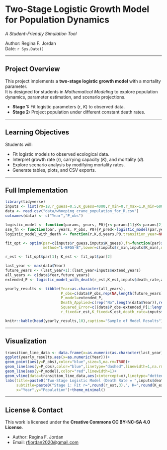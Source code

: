 # Two-Stage Logistic Growth Model for Population Dynamics
*A Student-Friendly Simulation Tool*

Author: Regina F. Jordan  
Date: `r Sys.Date()`

---

## Project Overview
This project implements a **two-stage logistic growth model** with a mortality parameter.  
It is designed for students in *Mathematical Modeling* to explore population dynamics, parameter estimation, and scenario projections.  

- **Stage 1:** Fit logistic parameters (*r*, *K*) to observed data.  
- **Stage 2:** Project population under different constant death rates.  

---

## Learning Objectives
Students will:
- Fit logistic models to observed ecological data.  
- Interpret growth rate (*r*), carrying capacity (*K*), and mortality (*d*).  
- Explore scenario analysis by modifying mortality rates.  
- Generate tables, plots, and CSV exports.  

---

## Full Implementation

```r
library(tidyverse)
inputs <- list(P0=18,r_guess=0.5,K_guess=4000,r_min=0,r_max=1,K_min=600,K_max=5000,extend_years=25,death_rate=0)
data <- read.csv("data/whooping_crane_population_for_R.csv")
colnames(data) <- c("Year","P_obs")

logistic_model <- function(params, years, P0){r<-params[1];K<-params[2];P<-numeric(length(years));P[1]<-P0;for(i in 2:length(years)){P[i]<-P[i-1]+r*P[i-1]*(1-P[i-1]/K)};P}
sse_fn <- function(par, years, P_obs, P0){P_pred<-logistic_model(par,years,P0);sum((P_obs-P_pred)^2,na.rm=TRUE)}
logistic_model_with_death <- function(r,K,d,years,P0,transition_year=NULL){P<-numeric(length(years));P[1]<-P0;for(i in 2:length(years)){if(!is.null(transition_year)&&years[i]<=transition_year){P[i]<-P[i-1]+r*P[i-1]*(1-P[i-1]/K)}else{P[i]<-P[i-1]+r*P[i-1]*(1-P[i-1]/K)-d};P[i]<-max(P[i],0)};P}

fit_opt <- optim(par=c(inputs$r_guess,inputs$K_guess),fn=function(par)sse_fn(par,data$Year,data$P_obs,inputs$P0),
                 method="L-BFGS-B",lower=c(inputs$r_min,inputs$K_min),upper=c(inputs$r_max,inputs$K_max),control=list(maxit=2000))

r_est <- fit_opt$par[1]; K_est <- fit_opt$par[2]

last_year <- max(data$Year)
future_years <- (last_year+1):(last_year+inputs$extend_years)
all_years <- c(data$Year,future_years)
extended_P <- logistic_model_with_death(r_est,K_est,inputs$death_rate,all_years,inputs$P0,last_year)

yearly_results <- tibble(Year=as.character(all_years),
                         P_obs=c(data$P_obs,rep(NA,length(future_years))),
                         P_model=extended_P,
                         Death_Applied=c(rep("No",length(data$Year)),rep("Yes",length(future_years))),
                         Squared_Error=c((data$P_obs-extended_P[1:length(data$Year)])^2,rep(NA,length(future_years))),
                         r_fixed=r_est,K_fixed=K_est,death_rate=inputs$death_rate)

knitr::kable(head(yearly_results,10),caption="Sample of Model Results")
```

---

## Visualization

```r
transition_line_data <- data.frame(x=as.numeric(as.character(last_year))+0.5)
ggplot(yearly_results,aes(x=as.numeric(Year)))+
geom_point(aes(y=P_obs),color="blue",size=3,na.rm=TRUE)+
geom_line(aes(y=P_obs),color="blue",linetype="dashed",linewidth=1,na.rm=TRUE)+
geom_line(aes(y=P_model),color="red",linewidth=1)+
geom_vline(data=transition_line_data,aes(xintercept=x),linetype="dotted",color="gray50",linewidth=1)+
labs(title=paste0("Two-Stage Logistic Model (Death Rate = ",inputs$death_rate,")"),
     subtitle=paste0("Stage 1: Fit r=",round(r_est,3),", K=",round(K_est,0)," | Stage 2: Projections with Death Term"),
     x="Year",y="Population")+theme_minimal()
```

---

## License & Contact
This work is licensed under the **Creative Commons CC BY-NC-SA 4.0 License**.  

- Author: Regina F. Jordan  
- Email: [rfjordan2020@gmail.com](mailto:rfjordan2020@gmail.com)  
